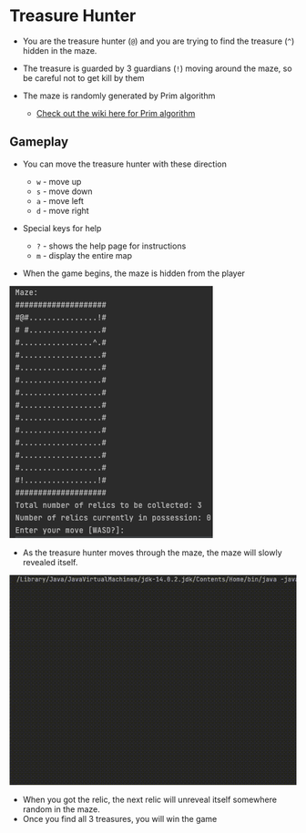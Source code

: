 # Treasure Hunter

- You are the treasure hunter (`@`) and you are trying to find the treasure (`^`) hidden in the maze.

- The treasure is guarded by 3 guardians  (`!`) moving around the maze, so be careful not to get kill by them

- The maze is randomly generated by Prim algorithm
    - [Check out the wiki here for Prim algorithm](https://en.wikipedia.org/wiki/Maze_generation_algorithm#Randomized_Prim's_algorithm)

## Gameplay

- You can move the treasure hunter with these direction
    - `w` - move up
    - `s` - move down
    - `a` - move left
    - `d` - move right

- Special keys for help 
    - `?` - shows the help page for instructions
    - `m` - display the entire map

- When the game begins, the maze is hidden from the player

![start game](imgSrc/gameStart.png)

- As the treasure hunter moves through the maze, the maze will slowly revealed itself.

![demo](imgSrc/demo.gif)

- When you got the relic, the next relic will unreveal itself somewhere random in the maze.
- Once you find all 3 treasures, you will win the game
